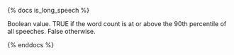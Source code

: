 {% docs is_long_speech %}

Boolean value. TRUE if the word count is at or above the 90th percentile of all speeches. False otherwise.

{% enddocs %}

